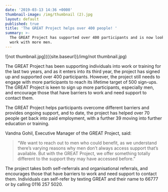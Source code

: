 ```yaml
---
date: '2019-03-13 14:36 +0000'
thumbnail-image: /img/thumbnail (2).jpg
layout: default
published: true
title: 'The GREAT Project helps over 400 people! '
summary: >-
  The GREAT Project has supported over 400 participants and is now looking to
  work with more men.
---
```

![not thumbnail.jpg]({{site.baseurl}}/img/not thumbnail.jpg)

The GREAT Project has been supporting individuals into work or training for the last two years, and as it enters into its third year, the project has signed up and supported over 400 participants. However, the project still needs to engage with more participants to reach its lifetime target of 500 sign-ups. The GREAT Project is keen to sign up more participants, especially men, and encourage those that have barriers to work and need support to contact them.

The GREAT Project helps participants overcome different barriers and provides ongoing support, and to date, the project has helped over 70 people get back into paid employment, with a further 39 moving into further education or training.

Vandna Gohil, Executive Manager of the GREAT Project, said:

> “We want to reach out to men who could benefit, as we understand there’s varying reasons why men don’t always access support that’s available. But with the GREAT Project, we offer something totally different to the support they may have accessed before.”

The project takes both self-referrals and organisational referrals, and encourages those that have barriers to work and need support to contact them. Individuals can self-refer by texting GREAT and their name to 66777 or by calling 0116 257 5020. 

